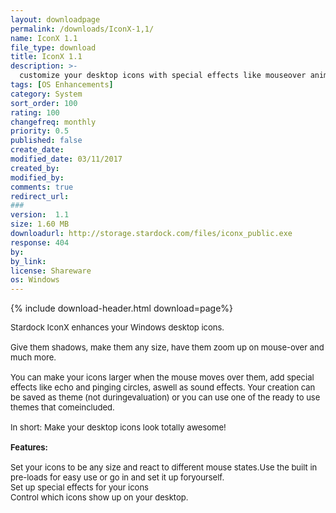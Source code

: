 ```yaml
---
layout: downloadpage
permalink: /downloads/IconX-1,1/
name: IconX 1.1
file_type: download
title: IconX 1.1
description: >-
  customize your desktop icons with special effects like mouseover animations, sounds and more
tags: [OS Enhancements]
category: System
sort_order: 100
rating: 100
changefreq: monthly
priority: 0.5
published: false
create_date: 
modified_date: 03/11/2017
created_by: 
modified_by: 
comments: true
redirect_url: 
### 
version:  1.1
size: 1.60 MB
downloadurl: http://storage.stardock.com/files/iconx_public.exe
response: 404
by: 
by_link: 
license: Shareware
os: Windows
---
```


{% include download-header.html download=page%}

<p style="fix-download-text !important">
<p><font size="2"><p>Stardock IconX enhances your Windows desktop icons. <br />
<br />
Give them shadows, make them any size, have them zoom up on mouse-over and much more.<br />
<br />
You can make your icons larger when the mouse moves over them, add special effects like echo and pinging circles, aswell as sound effects. Your creation can be saved as theme (not duringevaluation) or you can use one of the ready to use themes that comeincluded. <br />
<br />
In short: Make your desktop icons look totally awesome!<br />
<br />
<span class="articleDetailsLink"><strong>Features:</strong></span><br />
<br />
Set your icons to be any size and react to different mouse states.Use the built in pre-loads for easy use or go in and set it up foryourself.<br />
Set up special effects for your icons<br />
Control which icons show up on your desktop.</p></p></p>
